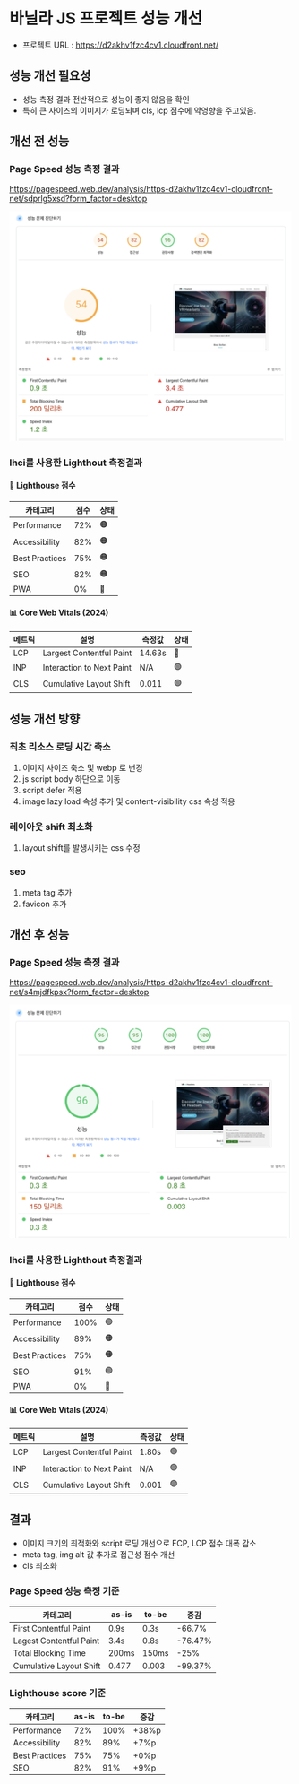 # 바닐라 JS 프로젝트 성능 개선

- 프로젝트 URL : https://d2akhv1fzc4cv1.cloudfront.net/

## 성능 개선 필요성

- 성능 측정 결과 전반적으로 성능이 좋지 않음을 확인
- 특히 큰 사이즈의 이미지가 로딩되며 cls, lcp 점수에 악영향을 주고있음.

## 개선 전 성능

### Page Speed 성능 측정 결과

https://pagespeed.web.dev/analysis/https-d2akhv1fzc4cv1-cloudfront-net/sdprlg5xsd?form_factor=desktop

![alt asis](/docs/asis.png)

### lhci를 사용한 Lighthout 측정결과

#### 🎯 Lighthouse 점수

| 카테고리       | 점수 | 상태 |
| -------------- | ---- | ---- |
| Performance    | 72%  | 🟠   |
| Accessibility  | 82%  | 🟠   |
| Best Practices | 75%  | 🟠   |
| SEO            | 82%  | 🟠   |
| PWA            | 0%   | 🔴   |

#### 📊 Core Web Vitals (2024)

| 메트릭 | 설명                      | 측정값 | 상태 |
| ------ | ------------------------- | ------ | ---- |
| LCP    | Largest Contentful Paint  | 14.63s | 🔴   |
| INP    | Interaction to Next Paint | N/A    | 🟢   |
| CLS    | Cumulative Layout Shift   | 0.011  | 🟢   |

## 성능 개선 방향

### 최초 리소스 로딩 시간 축소

1. 이미지 사이즈 축소 및 webp 로 변경
2. js script body 하단으로 이동
3. script defer 적용
4. image lazy load 속성 추가 및 content-visibility css 속성 적용

### 레이아웃 shift 최소화

1. layout shift를 발생시키는 css 수정

### seo

1. meta tag 추가
2. favicon 추가

## 개선 후 성능

### Page Speed 성능 측정 결과

https://pagespeed.web.dev/analysis/https-d2akhv1fzc4cv1-cloudfront-net/s4mjdfkpsx?form_factor=desktop

![alt tobe](/docs/tobe.png)

### lhci를 사용한 Lighthout 측정결과

#### 🎯 Lighthouse 점수

| 카테고리       | 점수 | 상태 |
| -------------- | ---- | ---- |
| Performance    | 100% | 🟢   |
| Accessibility  | 89%  | 🟠   |
| Best Practices | 75%  | 🟠   |
| SEO            | 91%  | 🟢   |
| PWA            | 0%   | 🔴   |

#### 📊 Core Web Vitals (2024)

| 메트릭 | 설명                      | 측정값 | 상태 |
| ------ | ------------------------- | ------ | ---- |
| LCP    | Largest Contentful Paint  | 1.80s  | 🟢   |
| INP    | Interaction to Next Paint | N/A    | 🟢   |
| CLS    | Cumulative Layout Shift   | 0.001  | 🟢   |

## 결과

- 이미지 크기의 최적화와 script 로딩 개선으로 FCP, LCP 점수 대폭 감소
- meta tag, img alt 값 추가로 접근성 점수 개선
- cls 최소화

### Page Speed 성능 측정 기준

| 카테고리                | as-is | to-be | 증감    |
| ----------------------- | ----- | ----- | ------- |
| First Contentful Paint  | 0.9s  | 0.3s  | -66.7%  |
| Lagest Contentful Paint | 3.4s  | 0.8s  | -76.47% |
| Total Blocking Time     | 200ms | 150ms | -25%    |
| Cumulative Layout Shift | 0.477 | 0.003 | -99.37% |

### Lighthouse score 기준

| 카테고리       | as-is | to-be | 증감  |
| -------------- | ----- | ----- | ----- |
| Performance    | 72%   | 100%  | +38%p |
| Accessibility  | 82%   | 89%   | +7%p  |
| Best Practices | 75%   | 75%   | +0%p  |
| SEO            | 82%   | 91%   | +9%p  |
